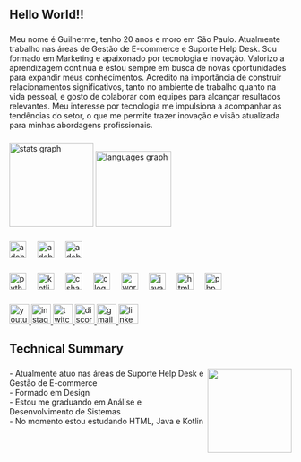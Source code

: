 <h2 align="left">Hello World!!</h2>

###

<p align="left">Meu nome é Guilherme, tenho 20 anos e moro em São Paulo. Atualmente trabalho nas áreas de Gestão de E-commerce e Suporte Help Desk. Sou formado em Marketing e apaixonado por tecnologia e inovação. Valorizo a aprendizagem contínua e estou sempre em busca de novas oportunidades para expandir meus conhecimentos. Acredito na importância de construir relacionamentos significativos, tanto no ambiente de trabalho quanto na vida pessoal, e gosto de colaborar com equipes para alcançar resultados relevantes. Meu interesse por tecnologia me impulsiona a acompanhar as tendências do setor, o que me permite trazer inovação e visão atualizada para minhas abordagens profissionais.</p>

###

<div align="left">
  <img src="https://github-readme-stats.vercel.app/api?username=Guilhermesantos-alt&hide_title=false&hide_rank=false&show_icons=true&include_all_commits=true&count_private=true&disable_animations=false&theme=dracula&locale=en&hide_border=false" height="150" alt="stats graph"  />
  <img src="https://github-readme-stats.vercel.app/api/top-langs?username=Guilhermesantos-alt&locale=en&hide_title=false&layout=compact&card_width=320&langs_count=5&theme=dracula&hide_border=false" height="135" alt="languages graph"  />
</div>

###

<div align="left">
  <img src="https://skillicons.dev/icons?i=ps" height="30" alt="adobephotoshop logo"  />
  <img width="12" />
  <img src="https://skillicons.dev/icons?i=pr" height="30" alt="adobepremierepro logo"  />
  <img width="12" />
  <img src="https://skillicons.dev/icons?i=ai" height="30" alt="adobeillustrator logo"  />
</div>

###

<div align="left">
  <img src="https://skillicons.dev/icons?i=py" height="30" alt="python logo"  />
  <img width="12" />
  <img src="https://skillicons.dev/icons?i=kotlin" height="30" alt="kotlin logo"  />
  <img width="12" />
  <img src="https://skillicons.dev/icons?i=cs" height="30" alt="csharp logo"  />
  <img width="12" />
  <img src="https://skillicons.dev/icons?i=c" height="30" alt="c logo"  />
  <img width="12" />
  <img src="https://skillicons.dev/icons?i=wordpress" height="30" alt="wordpress logo"  />
  <img width="12" />
  <img src="https://skillicons.dev/icons?i=js" height="30" alt="javascript logo"  />
  <img width="12" />
  <img src="https://skillicons.dev/icons?i=html" height="30" alt="html5 logo"  />
  <img width="12" />
  <img src="https://skillicons.dev/icons?i=php" height="30" alt="php logo"  />
</div>

###

<div align="left">
  <a href="https://youtube.com/@shortconnectionn?si=IMWMbNoCvlGO1pA5" target="_blank">
    <img src="https://img.shields.io/static/v1?message=Youtube&logo=youtube&label=&color=FF0000&logoColor=white&labelColor=&style=for-the-badge" height="35" alt="youtube logo"  />
  </a>
  <a href="https://www.instagram.com/guisantoskk/?hl=en" target="_blank">
    <img src="https://img.shields.io/static/v1?message=Instagram&logo=instagram&label=&color=E4405F&logoColor=white&labelColor=&style=for-the-badge" height="35" alt="instagram logo"  />
  </a>
  <a href="https://www.twitch.tv/shortconnection" target="_blank">
    <img src="https://img.shields.io/static/v1?message=Twitch&logo=twitch&label=&color=9146FF&logoColor=white&labelColor=&style=for-the-badge" height="35" alt="twitch logo"  />
  </a>
  <a href="https://discord.gg/BWZedqXt" target="_blank">
    <img src="https://img.shields.io/static/v1?message=Discord&logo=discord&label=&color=7289DA&logoColor=white&labelColor=&style=for-the-badge" height="35" alt="discord logo"  />
  </a>
  <a href="aka.guisantos@gmail.com" target="_blank">
    <img src="https://img.shields.io/static/v1?message=Gmail&logo=gmail&label=&color=D14836&logoColor=white&labelColor=&style=for-the-badge" height="35" alt="gmail logo"  />
  </a>
  <a href="https://www.linkedin.com/in/guilherme-dos-santos-barboza-da-silva-a11413278/" target="_blank">
    <img src="https://img.shields.io/static/v1?message=LinkedIn&logo=linkedin&label=&color=0077B5&logoColor=white&labelColor=&style=for-the-badge" height="35" alt="linkedin logo"  />
  </a>
</div>

###

<h2 align="left">Technical Summary</h2>

###

<img align="right" height="150" src="https://media1.tenor.com/m/cmGCMoAyI_cAAAAd/solo-leveling-solo-leveling-season-2.gif"  />

###

<p align="left">- Atualmente atuo nas áreas de Suporte Help Desk e Gestão de E-commerce  <br>- Formado em Design  <br>- Estou me graduando em Análise e Desenvolvimento de Sistemas  <br>- No momento estou estudando HTML, Java e Kotlin</p>

###
